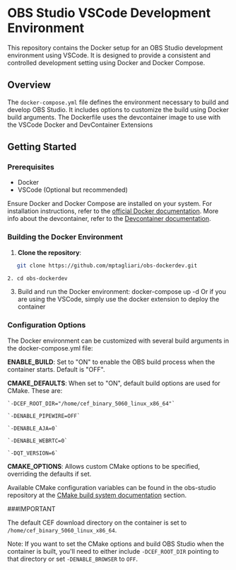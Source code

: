# OBS Studio VSCode Development Environment

This repository contains the Docker setup for an OBS Studio development environment using VSCode. It is designed to provide a consistent and controlled development setting using Docker and Docker Compose.

## Overview

The `docker-compose.yml` file defines the environment necessary to build and develop OBS Studio. It includes options to customize the build using Docker build arguments.
The Dockerfile uses the devcontainer image to use with the VSCode Docker and DevContainer Extensions

## Getting Started

### Prerequisites

- Docker
- VSCode (Optional but recommended)

Ensure Docker and Docker Compose are installed on your system. For installation instructions, refer to the [official Docker documentation](https://docs.docker.com/get-docker/).
More info about the devcontainer, refer to the [Devcontainer documentation](https://containers.dev).


### Building the Docker Environment

1. **Clone the repository**:
```bash
   git clone https://github.com/mptagliari/obs-dockerdev.git
```
```sh
2. cd obs-dockerdev
```
3. Build and run the Docker environment:
    docker-compose up -d
   Or if you are using the VSCode, simply use the docker extension to deploy the container

### Configuration Options
The Docker environment can be customized with several build arguments in the docker-compose.yml file:

**ENABLE_BUILD**: Set to "ON" to enable the OBS build process when the container starts. Default is "OFF".

**CMAKE_DEFAULTS**: When set to "ON", default build options are used for CMake. These are:

    `-DCEF_ROOT_DIR="/home/cef_binary_5060_linux_x86_64"`

    `-DENABLE_PIPEWIRE=OFF`

    `-DENABLE_AJA=0`

    `-DENABLE_WEBRTC=0`

    `-DQT_VERSION=6`

**CMAKE_OPTIONS**: Allows custom CMake options to be specified, overriding the defaults if set.

Available CMake configuration variables can be found in the obs-studio repository at the [CMake build system documentation](https://github.com/obsproject/obs-studio/wiki/building-obs-studio#cmake) section. 

###IMPORTANT

The default CEF download directory on the container is set to `/home/cef_binary_5060_linux_x86_64`.

Note: If you want to set the CMake options and build OBS Studio when the container is built, you'll need to either include `-DCEF_ROOT_DIR` pointing to that directory or set `-DENABLE_BROWSER` to `OFF`.
